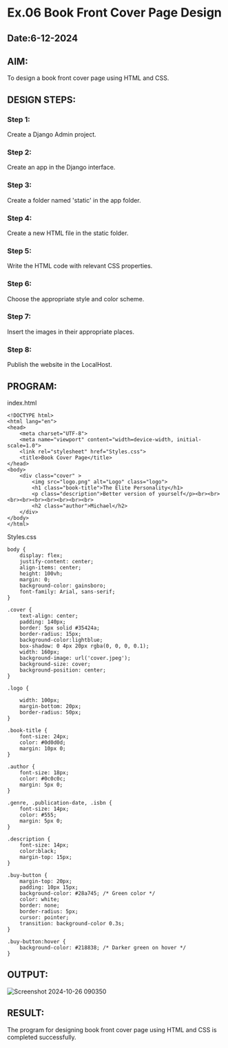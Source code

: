 # Ex.06 Book Front Cover Page Design
## Date:6-12-2024

## AIM:
To design a book front cover page using HTML and CSS.

## DESIGN STEPS:

### Step 1:
Create a Django Admin project.

### Step 2:
Create an app in the Django interface.

### Step 3:
Create a folder named 'static' in the app folder.

### Step 4:
Create a new HTML file in the static folder.

### Step 5:
Write the HTML code with relevant CSS properties.

### Step 6:
Choose the appropriate style and color scheme.

### Step 7:
Insert the images in their appropriate places.

### Step 8:
Publish the website in the LocalHost.

## PROGRAM:
index.html
```
<!DOCTYPE html>
<html lang="en">
<head>
    <meta charset="UTF-8">
    <meta name="viewport" content="width=device-width, initial-scale=1.0">
    <link rel="stylesheet" href="Styles.css">
    <title>Book Cover Page</title>
</head>
<body>
    <div class="cover" >
        <img src="logo.png" alt="Logo" class="logo">
        <h1 class="book-title">The Elite Personality</h1>
        <p class="description">Better version of yourself</p><br><br><br><br><br><br><br><br><br>
        <h2 class="author">Michael</h2>
    </div>
</body>
</html>
```
Styles.css
```
body {
    display: flex;
    justify-content: center;
    align-items: center;
    height: 100vh;
    margin: 0;
    background-color: gainsboro;
    font-family: Arial, sans-serif;
}

.cover {
    text-align: center;
    padding: 140px;
    border: 5px solid #35424a;
    border-radius: 15px;
    background-color:lightblue;
    box-shadow: 0 4px 20px rgba(0, 0, 0, 0.1);
    width: 160px; 
    background-image: url('cover.jpeg');
    background-size: cover; 
    background-position: center; 
}

.logo {

    width: 100px; 
    margin-bottom: 20px;
    border-radius: 50px;
}

.book-title {
    font-size: 24px;
    color: #0d0d0d;
    margin: 10px 0;
}

.author {
    font-size: 18px;
    color: #0c0c0c;
    margin: 5px 0;
}

.genre, .publication-date, .isbn {
    font-size: 14px;
    color: #555;
    margin: 5px 0;
}

.description {
    font-size: 14px;
    color:black;
    margin-top: 15px;
}

.buy-button {
    margin-top: 20px;
    padding: 10px 15px;
    background-color: #28a745; /* Green color */
    color: white;
    border: none;
    border-radius: 5px;
    cursor: pointer;
    transition: background-color 0.3s;
}

.buy-button:hover {
    background-color: #218838; /* Darker green on hover */
}
```
## OUTPUT:

![Screenshot 2024-10-26 090350](https://github.com/user-attachments/assets/af4aaf00-b20a-4499-aadd-d499a998805c)

## RESULT:
The program for designing book front cover page using HTML and CSS is completed successfully.
